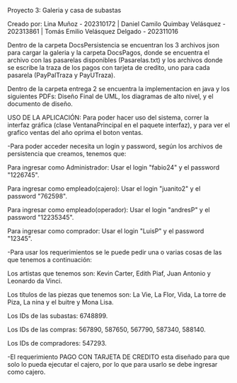 Proyecto 3: Galeria y casa de subastas

Creado por: Lina Muñoz - 202310172 | Daniel Camilo Quimbay Velásquez - 202313861 | Tomás Emilio Velásquez Delgado - 202311016 

Dentro de la carpeta DocsPersistencia se encuentran los 3 archivos json para cargar la galeria y la carpeta DocsPagos, donde se encuentra el archivo con las pasarelas disponibles (Pasarelas.txt) y los archivos donde se escribe la traza de los pagos con tarjeta de credito, uno para cada pasarela (PayPalTraza y PayUTraza).

Dentro de la carpeta entrega 2 se encuentra la implementacion en java y los siguientes PDFs: Diseño Final de UML, los diagramas de alto nivel, y el documento de diseño.


USO DE LA APLICACIÓN: 
Para poder hacer uso del sistema, correr la interfaz gráfica (clase VentanaPrincipal en el paquete interfaz), y para ver el grafico ventas del año oprima el boton ventas.

-Para poder acceder necesita un login y password, según los archivos de persistencia que creamos, tenemos que:

  Para ingresar como Administrador: Usar el login "fabio24" y el password "1226745".

  Para ingresar como empleado(cajero): Usar el login "juanito2" y el password "762598".

  Para ingresar como empleado(operador): Usar el login "andresP" y el password "12235345".

  Para ingresar como comprador: Usar el login "LuisP" y el password "12345".



-Para usar los requerimientos se le puede pedir una o varias cosas de las que tenemos a continuación:

  Los artistas que tenemos son: Kevin Carter, Edith Piaf, Juan Antonio y Leonardo da Vinci.

  Los títulos de las piezas que tenemos son: La Vie, La Flor, Vida, La torre de Piza, La nina y el buitre y Mona Lisa.

  Los IDs de las subastas: 6748899.

  Los IDs de las compras: 567890, 587650, 567790, 587340, 588140.

  Los IDs de compradores: 547293.

-El requerimiento PAGO CON TARJETA DE CREDITO esta diseñado para que solo lo pueda ejecutar el cajero, por lo que para usarlo se debe ingresar como cajero.

